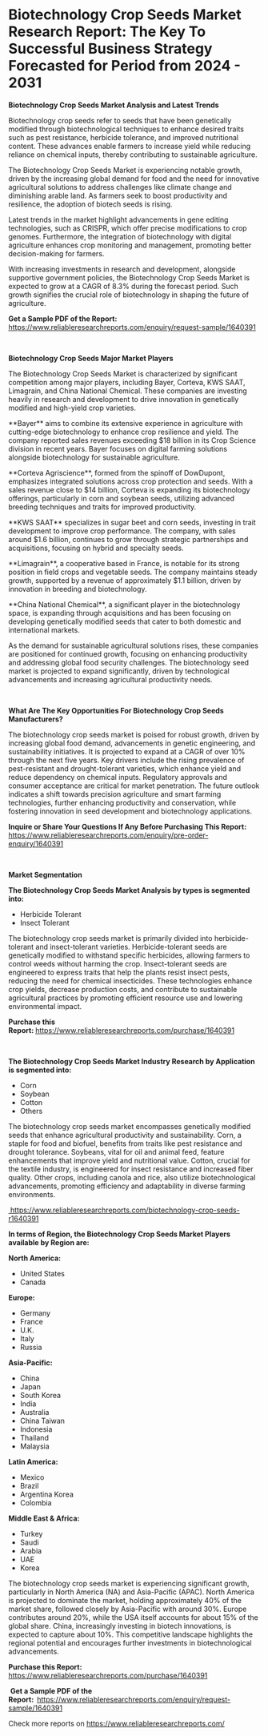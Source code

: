 <p><h1>Biotechnology Crop Seeds Market Research Report: The Key To Successful Business Strategy Forecasted for Period from 2024 - 2031</h1></p><p><strong>Biotechnology Crop Seeds Market Analysis and Latest Trends</strong></p>
<p><p>Biotechnology crop seeds refer to seeds that have been genetically modified through biotechnological techniques to enhance desired traits such as pest resistance, herbicide tolerance, and improved nutritional content. These advances enable farmers to increase yield while reducing reliance on chemical inputs, thereby contributing to sustainable agriculture. </p><p>The Biotechnology Crop Seeds Market is experiencing notable growth, driven by the increasing global demand for food and the need for innovative agricultural solutions to address challenges like climate change and diminishing arable land. As farmers seek to boost productivity and resilience, the adoption of biotech seeds is rising. </p><p>Latest trends in the market highlight advancements in gene editing technologies, such as CRISPR, which offer precise modifications to crop genomes. Furthermore, the integration of biotechnology with digital agriculture enhances crop monitoring and management, promoting better decision-making for farmers. </p><p>With increasing investments in research and development, alongside supportive government policies, the Biotechnology Crop Seeds Market is expected to grow at a CAGR of 8.3% during the forecast period. Such growth signifies the crucial role of biotechnology in shaping the future of agriculture.</p></p>
<p><strong>Get a Sample PDF of the Report:&nbsp;</strong> <a href="https://www.reliableresearchreports.com/enquiry/request-sample/1640391?utm_campaign=1781&utm_medium=2&utm_source=Github&utm_content=ia&utm_term=01112024&utm_id=biotechnology-crop-seeds">https://www.reliableresearchreports.com/enquiry/request-sample/1640391</a></p>
<p>&nbsp;</p>
<p><strong>Biotechnology Crop Seeds Major Market Players</strong></p>
<p><p>The Biotechnology Crop Seeds Market is characterized by significant competition among major players, including Bayer, Corteva, KWS SAAT, Limagrain, and China National Chemical. These companies are investing heavily in research and development to drive innovation in genetically modified and high-yield crop varieties.</p><p>**Bayer** aims to combine its extensive experience in agriculture with cutting-edge biotechnology to enhance crop resilience and yield. The company reported sales revenues exceeding $18 billion in its Crop Science division in recent years. Bayer focuses on digital farming solutions alongside biotechnology for sustainable agriculture.</p><p>**Corteva Agriscience**, formed from the spinoff of DowDupont, emphasizes integrated solutions across crop protection and seeds. With a sales revenue close to $14 billion, Corteva is expanding its biotechnology offerings, particularly in corn and soybean seeds, utilizing advanced breeding techniques and traits for improved productivity.</p><p>**KWS SAAT** specializes in sugar beet and corn seeds, investing in trait development to improve crop performance. The company, with sales around $1.6 billion, continues to grow through strategic partnerships and acquisitions, focusing on hybrid and specialty seeds.</p><p>**Limagrain**, a cooperative based in France, is notable for its strong position in field crops and vegetable seeds. The company maintains steady growth, supported by a revenue of approximately $1.1 billion, driven by innovation in breeding and biotechnology.</p><p>**China National Chemical**, a significant player in the biotechnology space, is expanding through acquisitions and has been focusing on developing genetically modified seeds that cater to both domestic and international markets.</p><p>As the demand for sustainable agricultural solutions rises, these companies are positioned for continued growth, focusing on enhancing productivity and addressing global food security challenges. The biotechnology seed market is projected to expand significantly, driven by technological advancements and increasing agricultural productivity needs.</p></p>
<p>&nbsp;</p>
<p><strong>What Are The Key Opportunities For Biotechnology Crop Seeds Manufacturers?</strong></p>
<p><p>The biotechnology crop seeds market is poised for robust growth, driven by increasing global food demand, advancements in genetic engineering, and sustainability initiatives. It is projected to expand at a CAGR of over 10% through the next five years. Key drivers include the rising prevalence of pest-resistant and drought-tolerant varieties, which enhance yield and reduce dependency on chemical inputs. Regulatory approvals and consumer acceptance are critical for market penetration. The future outlook indicates a shift towards precision agriculture and smart farming technologies, further enhancing productivity and conservation, while fostering innovation in seed development and biotechnology applications.</p></p>
<p><strong>Inquire or Share Your Questions If Any Before Purchasing This Report:</strong> <a href="https://www.reliableresearchreports.com/enquiry/pre-order-enquiry/1640391?utm_campaign=1781&utm_medium=2&utm_source=Github&utm_content=ia&utm_term=01112024&utm_id=biotechnology-crop-seeds">https://www.reliableresearchreports.com/enquiry/pre-order-enquiry/1640391</a></p>
<p>&nbsp;</p>
<p><strong>Market Segmentation</strong></p>
<p><strong>The Biotechnology Crop Seeds Market Analysis by types is segmented into:</strong></p>
<p><ul><li>Herbicide Tolerant</li><li>Insect Tolerant</li></ul></p>
<p><p>The biotechnology crop seeds market is primarily divided into herbicide-tolerant and insect-tolerant varieties. Herbicide-tolerant seeds are genetically modified to withstand specific herbicides, allowing farmers to control weeds without harming the crop. Insect-tolerant seeds are engineered to express traits that help the plants resist insect pests, reducing the need for chemical insecticides. These technologies enhance crop yields, decrease production costs, and contribute to sustainable agricultural practices by promoting efficient resource use and lowering environmental impact.</p></p>
<p><strong>Purchase this Report:&nbsp;</strong><a href="https://www.reliableresearchreports.com/purchase/1640391?utm_campaign=1781&utm_medium=2&utm_source=Github&utm_content=ia&utm_term=01112024&utm_id=biotechnology-crop-seeds">https://www.reliableresearchreports.com/purchase/1640391</a></p>
<p>&nbsp;</p>
<p><strong>The Biotechnology Crop Seeds Market Industry Research by Application is segmented into:</strong></p>
<p><ul><li>Corn</li><li>Soybean</li><li>Cotton</li><li>Others</li></ul></p>
<p><p>The biotechnology crop seeds market encompasses genetically modified seeds that enhance agricultural productivity and sustainability. Corn, a staple for food and biofuel, benefits from traits like pest resistance and drought tolerance. Soybeans, vital for oil and animal feed, feature enhancements that improve yield and nutritional value. Cotton, crucial for the textile industry, is engineered for insect resistance and increased fiber quality. Other crops, including canola and rice, also utilize biotechnological advancements, promoting efficiency and adaptability in diverse farming environments.</p></p>
<p><a href="https://www.reliableresearchreports.com/biotechnology-crop-seeds-r1640391?utm_campaign=1781&utm_medium=2&utm_source=Github&utm_content=ia&utm_term=01112024&utm_id=biotechnology-crop-seeds">&nbsp;https://www.reliableresearchreports.com/biotechnology-crop-seeds-r1640391</a></p>
<p><strong>In terms of Region, the Biotechnology Crop Seeds Market Players available by Region are:</strong></p>
<p>
    <p> <strong> North America: </strong>
        <ul>
            <li>United States</li>
            <li>Canada</li>
        </ul>
        </p> 
    <p> <strong> Europe: </strong>
        <ul>
            <li>Germany</li>
            <li>France</li>
            <li>U.K.</li>
            <li>Italy</li>
            <li>Russia</li>
        </ul>
        </p> 
    <p> <strong> Asia-Pacific: </strong>
        <ul>
            <li>China</li>
            <li>Japan</li>
            <li>South Korea</li>
            <li>India</li>
            <li>Australia</li>
            <li>China Taiwan</li>
            <li>Indonesia</li>
            <li>Thailand</li>
            <li>Malaysia</li>
        </ul>
        </p> 
    <p> <strong> Latin America: </strong>
        <ul>
            <li>Mexico</li>
            <li>Brazil</li>
            <li>Argentina Korea</li>
            <li>Colombia</li>
        </ul>
        </p> 
    <p> <strong> Middle East & Africa: </strong>
        <ul>
            <li>Turkey</li>
            <li>Saudi</li>
            <li>Arabia</li>
            <li>UAE</li>
            <li>Korea</li>
        </ul>
    </p>
    </p>
<p><p>The biotechnology crop seeds market is experiencing significant growth, particularly in North America (NA) and Asia-Pacific (APAC). North America is projected to dominate the market, holding approximately 40% of the market share, followed closely by Asia-Pacific with around 30%. Europe contributes around 20%, while the USA itself accounts for about 15% of the global share. China, increasingly investing in biotech innovations, is expected to capture about 10%. This competitive landscape highlights the regional potential and encourages further investments in biotechnological advancements.</p></p>
<p><strong>Purchase this Report: </strong><a href="https://www.reliableresearchreports.com/purchase/1640391?utm_campaign=1781&utm_medium=2&utm_source=Github&utm_content=ia&utm_term=01112024&utm_id=biotechnology-crop-seeds">https://www.reliableresearchreports.com/purchase/1640391</a></p>
<p>&nbsp;<strong>Get a Sample PDF of the Report:&nbsp;&nbsp;</strong><a href="https://www.reliableresearchreports.com/enquiry/request-sample/1640391?utm_campaign=1781&utm_medium=2&utm_source=Github&utm_content=ia&utm_term=01112024&utm_id=biotechnology-crop-seeds">https://www.reliableresearchreports.com/enquiry/request-sample/1640391</a></p>
<p><strong></strong></p>
<p>Check more reports on <a href="https://www.reliableresearchreports.com/?utm_campaign=1781&utm_medium=2&utm_source=Github&utm_content=ia&utm_term=01112024&utm_id=biotechnology-crop-seeds">https://www.reliableresearchreports.com/</a></p>
